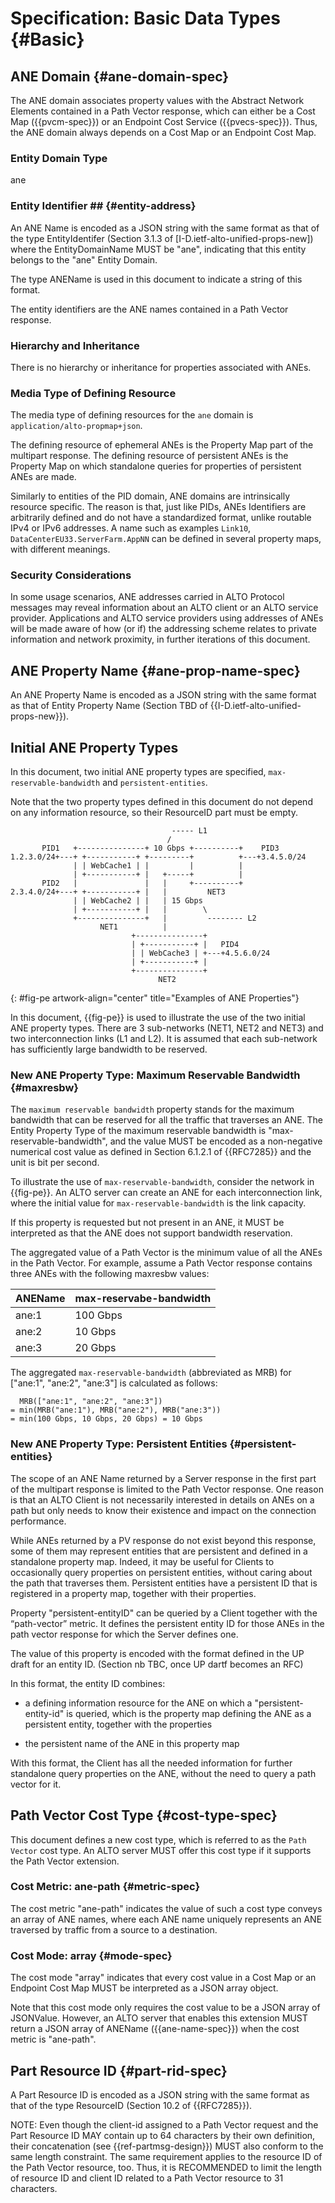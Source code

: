 # Specification: Basic Data Types {#Basic}

## ANE Domain {#ane-domain-spec}

The ANE domain associates property values with the Abstract Network Elements
contained in a Path Vector response, which can either be a Cost Map
({{pvcm-spec}}) or an Endpoint Cost Service ({{pvecs-spec}}). Thus, the ANE
domain always depends on a Cost Map or an Endpoint Cost Map.

### Entity Domain Type ##

ane

### Entity Identifier ## {#entity-address}

An ANE Name is encoded as a JSON string with the same format as that of the type
EntityIdentifer (Section 3.1.3 of [I-D.ietf-alto-unified-props-new]) where the
EntityDomainName MUST be "ane", indicating that this entity belongs to the "ane"
Entity Domain.

The type ANEName is used in this document to indicate a string of this
format.

The entity identifiers are the ANE names contained in a Path Vector response.

### Hierarchy and Inheritance

There is no hierarchy or inheritance for properties associated with ANEs.

### Media Type of Defining Resource

The media type of defining resources for the `ane` domain is
`application/alto-propmap+json`.

The defining resource of ephemeral ANEs is the Property Map part of the
multipart response. The defining resource of persistent ANEs is the Property Map
on which standalone queries for properties of persistent ANEs are made.

Similarly to entities of the PID domain, ANE domains are intrinsically resource
specific. The reason is that, just like PIDs, ANEs Identifiers are arbitrarily
defined and do not have a standardized format, unlike routable IPv4 or IPv6
addresses. A name such as examples `Link10`, `DataCenterEU33.ServerFarm.AppNN`
can be defined in several property maps, with different meanings.

### Security Considerations

In some usage scenarios, ANE addresses carried in ALTO Protocol messages may
reveal information about an ALTO client or an ALTO service provider.
Applications and ALTO service providers using addresses of ANEs will be made
aware of how (or if) the addressing scheme relates to private information and
network proximity, in further iterations of this document.

## ANE Property Name {#ane-prop-name-spec}

An ANE Property Name is encoded as a JSON string with the same format as that of
Entity Property Name (Section TBD of {{I-D.ietf-alto-unified-props-new}}).

## Initial ANE Property Types

In this document, two initial ANE property types are specified,
`max-reservable-bandwidth` and `persistent-entities`.

Note that the two property types defined in this document do not depend on any
information resource, so their ResourceID part must be empty.

~~~~~~~~~~ drawing
                                    ----- L1
                                   /
       PID1   +---------------+ 10 Gbps +----------+    PID3
1.2.3.0/24+---+ +-----------+ +---------+          +---+3.4.5.0/24
              | | WebCache1 | |         |          |
              | +-----------+ |   +-----+          |
       PID2   |               |   |     +----------+
2.3.4.0/24+---+ +-----------+ |   |         NET3
              | | WebCache2 | |   | 15 Gbps
              | +-----------+ |   |        \
              +---------------+   |         -------- L2
                    NET1          |
                           +---------------+
                           | +-----------+ |   PID4
                           | | WebCache3 | +---+4.5.6.0/24
                           | +-----------+ |
                           +---------------+
                                 NET2
~~~~~~~~~~
{: #fig-pe artwork-align="center" title="Examples of ANE Properties"}

In this document, {{fig-pe}} is used to illustrate the use of the two initial
ANE property types. There are 3 sub-networks (NET1, NET2 and NET3) and two
interconnection links (L1 and L2). It is assumed that each sub-network has
sufficiently large bandwidth to be reserved.

### New ANE Property Type: Maximum Reservable Bandwidth {#maxresbw}

The `maximum reservable bandwidth` property stands for the maximum bandwidth that
can be reserved for all the traffic that traverses an ANE. The Entity Property
Type of the maximum reservable bandwidth is "max-reservable-bandwidth", and the
value MUST be encoded as a non-negative numerical cost value as defined in
Section 6.1.2.1 of {{RFC7285}} and the unit is bit per second.

To illustrate the use of `max-reservable-bandwidth`, consider the network in
{{fig-pe}}. An ALTO server can create an ANE for each interconnection link,
where the initial value for `max-reservable-bandwidth` is the link capacity.

If this property is requested but not present in an ANE, it MUST be interpreted
as that the ANE does not support bandwidth reservation.

The aggregated value of a Path Vector is the minimum value of all the ANEs in
the Path Vector. For example, assume a Path Vector response contains three ANEs
with the following maxresbw values:

| ANEName | max-reservabe-bandwidth |
|---------|----------|
| ane:1   | 100 Gbps |
| ane:2   |  10 Gbps |
| ane:3   |  20 Gbps |

The aggregated `max-reservable-bandwidth` (abbreviated as MRB) for ["ane:1", "ane:2", "ane:3"] is
calculated as follows:

~~~
  MRB(["ane:1", "ane:2", "ane:3"])
= min(MRB("ane:1"), MRB("ane:2"), MRB("ane:3"))
= min(100 Gbps, 10 Gbps, 20 Gbps) = 10 Gbps
~~~

### New ANE Property Type: Persistent Entities {#persistent-entities}

The scope of an ANE Name returned by a Server response in the first part of the
multipart response is limited to the Path Vector response. One reason is that an
ALTO Client is not necessarily interested in details on ANEs on a path but only
needs to know their existence and impact on the connection performance.

While ANEs returned by a PV response do not exist beyond this response, some of
them may represent entities that are persistent and defined in a standalone
property map. Indeed, it may be useful for Clients to occasionally query
properties on persistent entities, without caring about the path that traverses
them. Persistent entities have a persistent ID that is registered in a property
map, together with their properties.

Property "persistent-entityID" can be queried by a Client together with the
“path-vector” metric. It defines the persistent entity ID for those ANEs in the
path vector response for which the Server defines one.

The value of this property is encoded with the format defined in the UP draft
for an entity ID. (Section nb TBC, once UP dartf becomes an RFC)

In this format, the entity ID combines:

- a defining information resource for the ANE on which a "persistent-entity-id"
  is queried, which is the property map defining the ANE as a persistent entity,
  together with the properties

- the persistent name of the ANE in this property map

With this format, the Client has all the needed information for further
standalone query properties on the ANE, without the need to query a path vector
for it.


## Path Vector Cost Type {#cost-type-spec}

This document defines a new cost type, which is referred to as the `Path Vector`
cost type. An ALTO server MUST offer this cost type if it supports the Path
Vector extension.

### Cost Metric: ane-path {#metric-spec}

The cost metric "ane-path" indicates the value of such a cost type conveys an
array of ANE names, where each ANE name uniquely represents an ANE traversed by
traffic from a source to a destination.

### Cost Mode: array {#mode-spec}

The cost mode "array" indicates that every cost value in a Cost Map or an
Endpoint Cost Map MUST be interpreted as a JSON array object.

Note that this cost mode only requires the cost value to be a JSON array of
JSONValue. However, an ALTO server that enables this extension MUST return a
JSON array of ANEName ({{ane-name-spec}}) when the cost metric is
"ane-path".

## Part Resource ID {#part-rid-spec}

A Part Resource ID is encoded as a JSON string with the same format as that of the
type ResourceID (Section 10.2 of {{RFC7285}}).

NOTE: Even though the client-id assigned to a Path Vector request and the
Part Resource ID MAY contain up to 64 characters by their own definition, their
concatenation (see {{ref-partmsg-design}}) MUST also conform to the same length
constraint. The same requirement applies to the resource ID of the Path Vector
resource, too. Thus, it is RECOMMENDED to limit the length of resource ID and
client ID related to a Path Vector resource to 31 characters.
